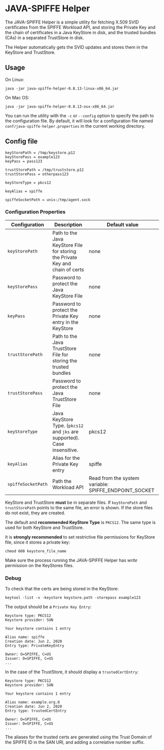 # JAVA-SPIFFE Helper

The JAVA-SPIFFE Helper is a simple utility for fetching X.509 SVID certificates from the SPIFFE Workload API, 
and storing the Private Key and the chain of certificates in a Java KeyStore in disk, and the trusted bundles (CAs)
in a separated TrustStore in disk.

The Helper automatically gets the SVID updates and stores them in the KeyStore and TrustStore.

## Usage

On Linux:

`java -jar java-spiffe-helper-0.8.13-linux-x86_64.jar`

On Mac OS:

`java -jar java-spiffe-helper-0.8.13-osx-x86_64.jar`

You can run the utility with the `-c` or `--config` option to specify the path to the configuration file. By default, it
will look for a configuration file named `conf/java-spiffe-helper.properties` in the current working directory.

## Config file

```
keyStorePath = /tmp/keystore.p12
keyStorePass = example123
keyPass = pass123

trustStorePath = /tmp/truststore.p12
trustStorePass = otherpass123

keyStoreType = pkcs12

keyAlias = spiffe

spiffeSocketPath = unix:/tmp/agent.sock
```

### Configuration Properties

| Configuration      | Description                                                                   | Default value                                         |
 |--------------------|-------------------------------------------------------------------------------|-------------------------------------------------------|
| `keyStorePath`     | Path to the Java KeyStore File for storing the Private Key and chain of certs | none                                                  |
| `keyStorePass`     | Password to protect the Java KeyStore File                                    | none                                                  |
| `keyPass`          | Password to protect the Private Key entry in the KeyStore                     | none                                                  |
| `trustStorePath`   | Path to the Java TrustStore File for storing the trusted bundles              | none                                                  |
| `trustStorePass`   | Password to protect the Java TrustStore File                                  | none                                                  |
| `keyStoreType`     | Java KeyStore Type. (`pkcs12` and `jks` are supported). Case insensitive.     | pkcs12                                                |
| `keyAlias`         | Alias for the Private Key entry                                               | spiffe                                                |
| `spiffeSocketPath` | Path the Workload API                                                         | Read from the system variable: SPIFFE_ENDPOINT_SOCKET |

KeyStore and TrustStore **must** be in separate files. If `keyStorePath` and `trustStorePath` points to the same file,
an error is shown. 
If the store files do not exist, they are created. 

The default and **recommended KeyStore Type** is `PKCS12`. The same type is used for both KeyStore and TrustStore.

It is **strongly recommended** to set restrictive file permissions for KeyStore file, since it stores a private key: 

`chmod 600 keystore_file_name`

Make sure the process running the JAVA-SPIFFE Helper has _write_ permission on the KeyStores files. 

### Debug

To check that the certs are being stored in the KeyStore:

`keytool -list -v -keystore keystore.path -storepass example123`

The output should be a `Private Key Entry`:

```
Keystore type: PKCS12
Keystore provider: SUN

Your keystore contains 1 entry

Alias name: spiffe
Creation date: Jun 2, 2020
Entry type: PrivateKeyEntry

Owner: O=SPIFFE, C=US
Issuer: O=SPIFFE, C=US
...
```

In the case of the TrustStore, it should display a `trustedCertEntry`:

```
Keystore type: PKCS12
Keystore provider: SUN

Your keystore contains 1 entry

Alias name: example.org.0
Creation date: Jun 2, 2020
Entry type: trustedCertEntry

Owner: O=SPIFFE, C=US
Issuer: O=SPIFFE, C=US
...
```

The aliases for the trusted certs are generated using the Trust Domain of the SPIFFE ID in the SAN URI, and adding a 
correlative number suffix.